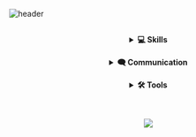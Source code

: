 ![header](https://capsule-render.vercel.app/api?type=rect&text=FE%20Developer&fontAlign=30&fontSize=30&desc=Hong%20Jiyoon%&descAlign=60&descAlignY=50&theme=radical)

##

<div align="center">
<details>
  <summary><strong>💻 Skills</strong></summary>
  <br />
  <div align="center">
    <img src="https://img.shields.io/badge/HTML5-E34F26?style=for-the-badge&logo=html5&logoColor=white" />&nbsp;
    <img src="https://img.shields.io/badge/JavaScript-F7DF1E?style=for-the-badge&logo=JavaScript&logoColor=white" />&nbsp;
  </div>
  <div align="center">
    <img src="https://img.shields.io/badge/CSS3-1572B6?style=for-the-badge&logo=css3&logoColor=white" />&nbsp;
    <img src="https://img.shields.io/badge/Tailwind CSS-06B6D4?style=for-the-badge&logo=tailwindcss&logoColor=white" />&nbsp;
  </div>
  <div align="center">
    <img src="https://img.shields.io/badge/TypeScript-007ACC?style=for-the-badge&logo=typescript&logoColor=white" />&nbsp;
    <img src="https://img.shields.io/badge/react-20232a.svg?style=for-the-badge&logo=react&logoColor=61DAFB" />&nbsp;
    <img src="https://img.shields.io/badge/Next.js-000000?style=for-the-badge&logo=Next.js&logoColor=white" />&nbsp;
  </div>
</details>
</div>

<br>

<div align="center">
<details>
  <summary><strong>🗨️ Communication</strong></summary>
  <br />
  <div align="center">
    <img src="https://img.shields.io/badge/Discord-7289DA?style=for-the-badge&logo=discord&logoColor=white" />&nbsp;
    <img src="https://img.shields.io/badge/GIT-E44C30?style=for-the-badge&logo=git&logoColor=white" />&nbsp;
    <img src="https://img.shields.io/badge/Notion-000000?style=for-the-badge&logo=notion&logoColor=white" />&nbsp;
  </div>
</details>
</div>

<br>

<div align="center">
<details>
  <summary><strong>🛠 Tools</strong></summary>
  <br />
  <div align="center">
    <img src="https://img.shields.io/badge/git-F05033.svg?style=for-the-badge&logo=git&logoColor=white" />&nbsp;
    <img src="https://img.shields.io/badge/GitHub-100000?style=for-the-badge&logo=github&logoColor=white" />&nbsp;
    <img src="https://img.shields.io/badge/eslint-3A33D1?style=for-the-badge&logo=eslint&logoColor=white" />&nbsp;
    <img src="https://img.shields.io/badge/prettier-1A2C34?style=for-the-badge&logo=prettier&logoColor=F7BA3E" />&nbsp;
  </div>
</details>
</div>

##

<br>
<div align="center">
  <img src="https://github-readme-stats.vercel.app/api?username=y00n1verse&show_icons=true&theme=radical" />
<!--   <img src="https://github-readme-stats.vercel.app/api/top-langs/?username=h-zhirun&layout=compact&theme=radical" /> -->
</div>
